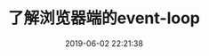 ---
title: 了解浏览器端的event-loop
date: 2019-06-02 22:21:38
tags:
- event-loop
categories:
- Javascript
- 重要思想
---
